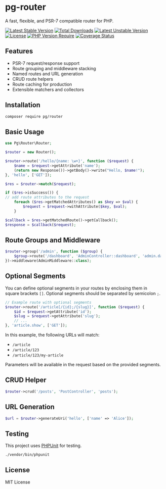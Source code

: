 # pg-router

A fast, flexible, and PSR-7 compatible router for PHP.

[![Latest Stable Version](http://poser.pugx.org/willy68/pg-eventdispacher/v)](https://packagist.org/packages/willy68/pg-eventdispacher)
[![Total Downloads](http://poser.pugx.org/willy68/pg-eventdispacher/downloads)](https://packagist.org/packages/willy68/pg-eventdispacher)
[![Latest Unstable Version](http://poser.pugx.org/willy68/pg-eventdispacher/v/unstable)](https://packagist.org/packages/willy68/pg-eventdispacher)
[![License](http://poser.pugx.org/willy68/pg-eventdispacher/license)](https://packagist.org/packages/willy68/pg-eventdispacher)
[![PHP Version Require](http://poser.pugx.org/willy68/pg-eventdispacher/require/php)](https://packagist.org/packages/willy68/pg-eventdispacher)
[![Coverage Status](https://coveralls.io/repos/github/willy68/pg-router/badge.svg?branch=main)](https://coveralls.io/github/willy68/pg-router?branch=main)

## Features

- PSR-7 request/response support
- Route grouping and middleware stacking
- Named routes and URL generation
- CRUD route helpers
- Route caching for production
- Extensible matchers and collectors

## Installation

```bash
composer require pg/router
```

## Basic Usage

```php
use Pg\Router\Router;

$router = new Router();

$router->route('/hello/{name: \w+}', function ($request) {
    $name = $request->getAttribute('name');
    (return new Response())->getBody()->write("Hello, $name!");
}, 'hello', ['GET']);

$res = $router->match($request);

if ($res->isSuccess()) {
// add route attributes to the request
    foreach ($res->getMatchedAttributes() as $key => $val) {
        $request = $request->withAttribute($key, $val);
    }

$callback = $res->getMatchedRoute()->getCallback();
$response = $callback($request);
```

## Route Groups and Middleware

```php
$router->group('/admin', function ($group) {
    $group->route('/dashboard', 'AdminController::dashboard', 'admin.dashboard', ['GET']);
})->middleware(AdminMiddleware::class);
```

## Optional Segments

You can define optional segments in your routes by enclosing them in square brackets `[]`. Optional segments should be separated by semicolon `;`.

```php
// Example route with optional segments
$router->route('/article[/{id};/{slug}]', function ($request) {
    $id = $request->getAttribute('id');
    $slug = $request->getAttribute('slug');
    // ...
}, 'article.show', ['GET']);
```

In this example, the following URLs will match:
- `/article`
- `/article/123`
- `/article/123/my-article`

Parameters will be available in the request based on the provided segments.

## CRUD Helper

```php
$router->crud('/posts', 'PostController', 'posts');
```

## URL Generation

```php
$url = $router->generateUri('hello', ['name' => 'Alice']);
```

## Testing

This project uses [PHPUnit](https://phpunit.de/) for testing.

```bash
./vendor/bin/phpunit
```

## License

MIT License